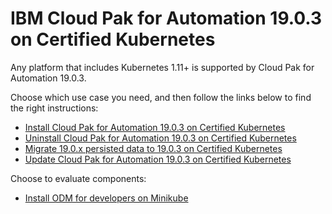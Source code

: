 # IBM Cloud Pak for Automation 19.0.3 on Certified Kubernetes

Any platform that includes Kubernetes 1.11+ is supported by Cloud Pak for Automation 19.0.3.

Choose which use case you need, and then follow the links below to find the right instructions:

- [Install Cloud Pak for Automation 19.0.3 on Certified Kubernetes](install.md)
- [Uninstall Cloud Pak for Automation 19.0.3 on Certified Kubernetes](uninstall.md)
- [Migrate 19.0.x persisted data to 19.0.3 on Certified Kubernetes](migrate.md)
- [Update Cloud Pak for Automation 19.0.3 on Certified Kubernetes](update.md)

Choose to evaluate components:

- [Install ODM for developers on Minikube](https://www.ibm.com/support/knowledgecenter/SSYHZ8_19.0.x/com.ibm.dba.install/topics/tsk_dev_odm_minikube.html)
